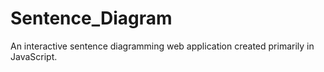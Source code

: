 # Sentence_Diagram
An interactive sentence diagramming web application created primarily in JavaScript.
